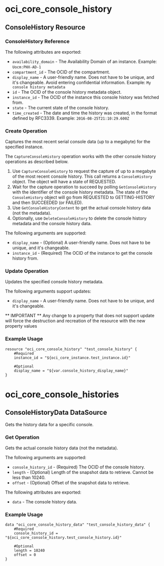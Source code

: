 # oci_core_console_history

## ConsoleHistory Resource

### ConsoleHistory Reference

The following attributes are exported:

* `availability_domain` - The Availability Domain of an instance.  Example: `Uocm:PHX-AD-1` 
* `compartment_id` - The OCID of the compartment.
* `display_name` - A user-friendly name. Does not have to be unique, and it's changeable. Avoid entering confidential information.  Example: `My console history metadata` 
* `id` - The OCID of the console history metadata object.
* `instance_id` - The OCID of the instance this console history was fetched from.
* `state` - The current state of the console history.
* `time_created` - The date and time the history was created, in the format defined by RFC3339. Example: `2016-08-25T21:10:29.600Z` 



### Create Operation
Captures the most recent serial console data (up to a megabyte) for the
specified instance.

The `CaptureConsoleHistory` operation works with the other console history operations
as described below.

1. Use `CaptureConsoleHistory` to request the capture of up to a megabyte of the
most recent console history. This call returns a `ConsoleHistory`
object. The object will have a state of REQUESTED.
2. Wait for the capture operation to succeed by polling `GetConsoleHistory` with
the identifier of the console history metadata. The state of the
`ConsoleHistory` object will go from REQUESTED to GETTING-HISTORY and
then SUCCEEDED (or FAILED).
3. Use `GetConsoleHistoryContent` to get the actual console history data (not the
metadata).
4. Optionally, use `DeleteConsoleHistory` to delete the console history metadata
and the console history data.


The following arguments are supported:

* `display_name` - (Optional) A user-friendly name. Does not have to be unique, and it's changeable. 
* `instance_id` - (Required) The OCID of the instance to get the console history from.


### Update Operation
Updates the specified console history metadata.

The following arguments support updates:
* `display_name` - A user-friendly name. Does not have to be unique, and it's changeable. 


** IMPORTANT **
Any change to a property that does not support update will force the destruction and recreation of the resource with the new property values

### Example Usage

```hcl
resource "oci_core_console_history" "test_console_history" {
	#Required
	instance_id = "${oci_core_instance.test_instance.id}"

	#Optional
	display_name = "${var.console_history_display_name}"
}
```

# oci_core_console_histories

## ConsoleHistoryData DataSource

Gets the history data for a specific console.

### Get Operation
Gets the actual console history data (not the metadata).

The following arguments are supported:

* `console_history_id` - (Required) The OCID of the console history.
* `length` - (Optional) Length of the snapshot data to retrieve. Cannot be less than 10240.
* `offset` - (Optional) Offset of the snapshot data to retrieve.

The following attributes are exported:

* `data` - The console history data.

### Example Usage

```hcl
data "oci_core_console_history_data" "test_console_history_data" {
	#Required
	console_history_id = "${oci_core_console_history.test_console_history.id}"

	#Optional
	length = 10240
	offset = 0
}
```